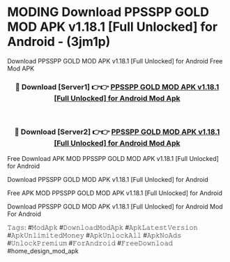 # MODING Download PPSSPP GOLD MOD APK v1.18.1 [Full Unlocked] for Android - (3jm1p)
Download PPSSPP GOLD MOD APK v1.18.1 [Full Unlocked] for Android Free Mod APK

<div align="center">
<h3>🔴 Download [Server1] 👉👉 <a href="https://apk-comot.site?title=PPSSPP_GOLD_MOD_APK_v1.18.1_[Full_Unlocked]_for_Android">PPSSPP GOLD MOD APK v1.18.1 [Full Unlocked] for Android Mod Apk</a></h3><br>

<h3>🔴 Download [Server2] 👉👉 <a href="https://apk-comot.site?title=PPSSPP_GOLD_MOD_APK_v1.18.1_[Full_Unlocked]_for_Android">PPSSPP GOLD MOD APK v1.18.1 [Full Unlocked] for Android Mod Apk</a></h3>
</div>


Free Download APK MOD PPSSPP GOLD MOD APK v1.18.1 [Full Unlocked] for Android

Download PPSSPP GOLD MOD APK v1.18.1 [Full Unlocked] for Android 

Free APK MOD PPSSPP GOLD MOD APK v1.18.1 [Full Unlocked] for Android 

Download PPSSPP GOLD MOD APK v1.18.1 [Full Unlocked] for Android Mod For Android

𝚃𝚊𝚐𝚜: #𝙼𝚘𝚍𝙰𝚙𝚔 #𝙳𝚘𝚠𝚗𝚕𝚘𝚊𝚍𝙼𝚘𝚍𝙰𝚙𝚔 #𝙰𝚙𝚔𝙻𝚊𝚝𝚎𝚜𝚝𝚅𝚎𝚛𝚜𝚒𝚘𝚗 #𝙰𝚙𝚔𝚄𝚗𝚕𝚒𝚖𝚒𝚝𝚎𝚍𝙼𝚘𝚗𝚎𝚢 #𝙰𝚙𝚔𝚄𝚗𝚕𝚘𝚌𝚔𝙰𝚕𝚕 #𝙰𝚙𝚔𝙽𝚘𝙰𝚍𝚜 #𝚄𝚗𝚕𝚘𝚌𝚔𝙿𝚛𝚎𝚖𝚒𝚞𝚖 #𝙵𝚘𝚛𝙰𝚗𝚍𝚛𝚘𝚒𝚍 #𝙵𝚛𝚎𝚎𝙳𝚘𝚠𝚗𝚕𝚘𝚊𝚍 #home_design_mod_apk